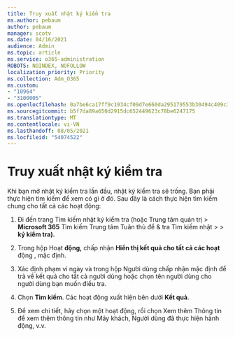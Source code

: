 ```yaml
---
title: Truy xuất nhật ký kiểm tra
ms.author: pebaum
author: pebaum
manager: scotv
ms.date: 04/16/2021
audience: Admin
ms.topic: article
ms.service: o365-administration
ROBOTS: NOINDEX, NOFOLLOW
localization_priority: Priority
ms.collection: Adm_O365
ms.custom:
- "10964"
- "3100005"
ms.openlocfilehash: 0a7be6ca17ff9c1934cf09d7e660da295179553b30494c409c345c5e3b5c5fd8
ms.sourcegitcommit: b5f7da89a650d2915dc652449623c78be6247175
ms.translationtype: MT
ms.contentlocale: vi-VN
ms.lasthandoff: 08/05/2021
ms.locfileid: "54074522"
---
```

# <a name="retrieve-the-audit-logs"></a>Truy xuất nhật ký kiểm tra

Khi bạn mở nhật ký kiểm tra lần đầu, nhật ký kiểm tra sẽ trống. Bạn phải thực hiện tìm kiếm để xem có gì ở đó. Sau đây là cách thực hiện tìm kiếm chung cho tất cả các hoạt động:

1. Đi đến trang Tìm kiếm nhật ký kiểm tra (hoặc Trung tâm quản trị > **Microsoft 365** Tìm kiếm Trung tâm Tuân thủ để & tra Tìm kiếm nhật  >    >  **ký kiểm tra).**

1. Trong hộp Hoạt **động,** chấp nhận **Hiển thị kết quả cho tất cả các hoạt** động , mặc định.

1. Xác định phạm vi  ngày và trong hộp Người dùng chấp nhận mặc định để trả về kết quả cho tất cả người dùng hoặc chọn tên người dùng cho người dùng bạn muốn điều tra.

1. Chọn **Tìm kiếm**. Các hoạt động xuất hiện bên dưới **Kết quả**.

1. Để xem chi tiết, hãy  chọn một hoạt động, rồi chọn Xem thêm Thông tin để xem thêm thông tin như Máy khách, Người dùng đã thực hiện hành động, v.v.
